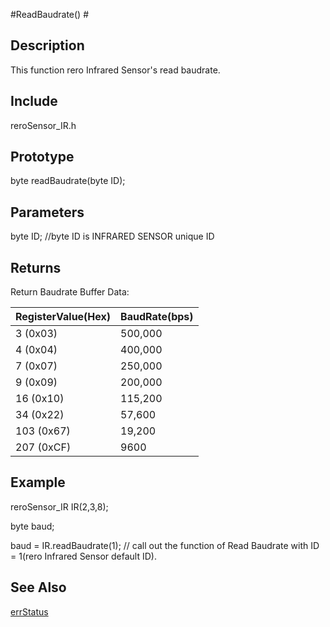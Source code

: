 #ReadBaudrate() #

## Description ##
This function rero Infrared Sensor's read baudrate.

## Include ##
reroSensor_IR.h

## Prototype ##
byte readBaudrate(byte ID);

## Parameters ##

byte ID;            //byte ID is INFRARED SENSOR unique ID

## Returns ##
Return Baudrate Buffer Data:

|RegisterValue(Hex)|BaudRate(bps)|
|:-----------------|:------------|
|3   (0x03)|500,000       |
|4   (0x04)|400,000       |
|7   (0x07)|250,000       |
|9   (0x09)|200,000       |
|16  (0x10)|115,200       |
|34  (0x22)|57,600        |
|103 (0x67)|19,200        |
|207 (0xCF)|9600          |


## Example ##
reroSensor_IR IR(2,3,8);

byte baud;

baud = IR.readBaudrate(1);  // call out the function of Read Baudrate with ID = 1(rero Infrared Sensor default ID).

## See Also ##

[errStatus](https://github.com/syamimi96/Cytron-Rero-Infrared-Sensor/blob/wiki/Example/errorStatus)



